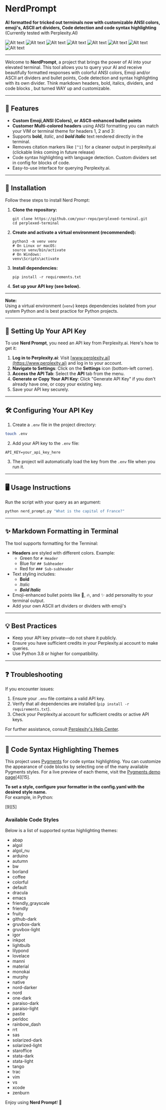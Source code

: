 # NerdPrompt

**AI formatted for tricked out terminals now with customizable ANSI colors, emoji's, ASCII art dividers, Code detection and code syntax highlighting** (Currently tested with Perplexity.AI)

![Alt text](images/8.png "Optional title")
![Alt text](images/7.png "Optional title")
![Alt text](images/5.png "Optional title")
![Alt text](images/4.png "Optional title")
![Alt text](images/1.png "Optional title")
![Alt text](images/2.png "Optional title")
![Alt text](images/6.png "Optional title")
![Alt text](images/6.png "Optional title")

---

Welcome to **NerdPrompt**, a project that brings the power of AI into your elevated terminal. This tool allows you to query your AI and receive beautifully formatted responses with colorful ANSI colors, Emoji and/or ASCII art dividers and bullet points, Code detection and syntax highlighting with its own divider. Think markdown headers, bold, italics, dividers, and code blocks , but turned WAY up and customizable.

---

## 🚀 Features

- **Custom Emoji,ANSI (Colors), or ASCII-enhanced bullet points** 
- **Customer Multi-colored headers** using ANSI formatting you can match your VIM or terminal theme for headers 1, 2 and 3:
- Supports **bold**, *italic*, and ***bold italic*** text rendered directly in the terminal.
- Removes citation markers like `[^1]` for a cleaner output in perplexity.ai (clickable links coming in future release)
- Code syntax highlighting with language detection. Custom dividers set in config for blocks of code.
- Easy-to-use interface for querying Perplexity.ai.

---

## 🔧 Installation

Follow these steps to install Nerd Prompt:

1. **Clone the repository:**

    ```
    git clone https://github.com/your-repo/perplexed-terminal.git
    cd perplexed-terminal
    ```

2. **Create and activate a virtual environment (recommended):**

    ```
    python3 -m venv venv
    # On Linux or macOS:
    source venv/bin/activate
    # On Windows:
    venv\Scripts\activate
    ```

3. **Install dependencies:**

    ```
    pip install -r requirements.txt
    ```

4. **Set up your API key (see below).**

---

**Note:**  
Using a virtual environment (`venv`) keeps dependencies isolated from your system Python and is best practice for Python projects.

---

## 🔑 Setting Up Your API Key

To use **Nerd Prompt**, you need an API key from Perplexity.ai. Here's how to get it:

1. **Log in to Perplexity.ai**: Visit [www.perplexity.ai](https://www.perplexity.ai) and log in to your account.
2. **Navigate to Settings**: Click on the **Settings** icon (bottom-left corner).
3. **Access the API Tab**: Select the **API** tab from the menu.
4. **Generate or Copy Your API Key**: Click "Generate API Key" if you don't already have one, or copy your existing key.
5. Save your API key securely.

---

## 🛠️ Configuring Your API Key

1. Create a `.env` file in the project directory:

```bash
touch .env
```

2. Add your API key to the `.env` file:

```plaintext
API_KEY=your_api_key_here
```

3. The project will automatically load the key from the `.env` file when you run it.

---

## 🖥️ Usage Instructions

Run the script with your query as an argument:

```bash
python nerd_prompt.py "What is the capital of France?"
```
---

## ✨ Markdown Formatting in Terminal

The tool supports formatting for the Terminal:

- **Headers** are styled with different colors. Example:
    - Green for `# Header`
    - Blue for `## Subheader`
    - Red for `### Sub-subheader`
- Text styling includes:
    - **Bold**
    - *Italic*
    - ***Bold Italic***
- Emoji-enhanced bullet points like 🚀, 🔥, and ✨ add personality to your terminal output.
- Add your own ASCII art dividers or dividers with emoji's

---

## 💡 Best Practices

- Keep your API key private—do not share it publicly.
- Ensure you have sufficient credits in your Perplexity.ai account to make queries.
- Use Python 3.8 or higher for compatibility.

---

## ❓ Troubleshooting

If you encounter issues:

1. Ensure your `.env` file contains a valid API key.
2. Verify that all dependencies are installed (`pip install -r requirements.txt`).
3. Check your Perplexity.ai account for sufficient credits or active API keys.

For further assistance, consult [Perplexity's Help Center](https://www.perplexity.ai/help-center).

---

## 🎨 Code Syntax Highlighting Themes

This project uses [Pygments](https://pygments.org/) for code syntax highlighting. You can customize the appearance of code blocks by selecting one of the many available Pygments styles. For a live preview of each theme, visit the [Pygments demo page](https://pygments.org/demo/)[4][15].

**To set a style, configure your formatter in the config.yaml with the desired style name.**  
For example, in Python:

[9][5]

### Available Code Styles

Below is a list of supported syntax highlighting themes:

- abap
- algol
- algol_nu
- arduino
- autumn
- bw
- borland
- coffee
- colorful
- default
- dracula
- emacs
- friendly_grayscale
- friendly
- fruity
- github-dark
- gruvbox-dark
- gruvbox-light
- igor
- inkpot
- lightbulb
- lilypond
- lovelace
- manni
- material
- monokai
- murphy
- native
- nord-darker
- nord
- one-dark
- paraiso-dark
- paraiso-light
- pastie
- perldoc
- rainbow_dash
- rrt
- sas
- solarized-dark
- solarized-light
- staroffice
- stata-dark
- stata-light
- tango
- trac
- vim
- vs
- xcode
- zenburn

Enjoy using **Nerd Prompt**! 🚀

